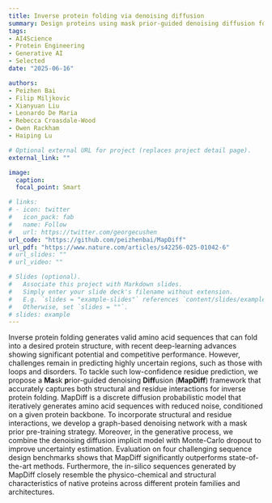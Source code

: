 ```yaml
---
title: Inverse protein folding via denoising diffusion
summary: Design proteins using mask prior-guided denoising diffusion for inverse protein folding
tags:
- AI4Science
- Protein Engineering
- Generative AI
- Selected
date: "2025-06-16"

authors:
- Peizhen Bai
- Filip Miljkovic
- Xianyuan Liu
- Leonardo De Maria
- Rebecca Croasdale-Wood
- Owen Rackham
- Haiping Lu

# Optional external URL for project (replaces project detail page).
external_link: ""

image:
  caption: 
  focal_point: Smart

# links:
# - icon: twitter
#   icon_pack: fab
#   name: Follow
#   url: https://twitter.com/georgecushen
url_code: "https://github.com/peizhenbai/MapDiff"
url_pdf: "https://www.nature.com/articles/s42256-025-01042-6"
# url_slides: ""
# url_video: ""

# Slides (optional).
#   Associate this project with Markdown slides.
#   Simply enter your slide deck's filename without extension.
#   E.g. `slides = "example-slides"` references `content/slides/example-slides.md`.
#   Otherwise, set `slides = ""`.
# slides: example
---
```


Inverse protein folding generates valid amino acid sequences that can fold into a desired protein structure, with recent deep-learning advances showing significant potential and competitive performance. However, challenges remain in predicting highly uncertain regions, such as those with loops and disorders. To tackle such low-confidence residue prediction, we propose a **Ma**sk **p**rior-guided denoising **Diff**usion (**MapDiff**) framework that accurately captures both structural and residue interactions for inverse protein folding. MapDiff is a discrete diffusion probabilistic model that iteratively generates amino acid sequences with reduced noise, conditioned on a given protein backbone. To incorporate structural and residue interactions, we develop a graph-based denoising network with a mask prior pre-training strategy. Moreover, in the generative process, we combine the denoising diffusion implicit model with Monte-Carlo dropout to improve uncertainty estimation. Evaluation on four challenging sequence design benchmarks shows that MapDiff significantly outperforms state-of-the-art methods. Furthermore, the in-silico sequences generated by MapDiff closely resemble the physico-chemical and structural characteristics of native proteins across different protein families and architectures.